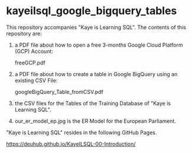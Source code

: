 # kayeilsql_google_bigquery_tables
This repository accompanies "Kaye is Learning SQL".
The contents of this repository are:
1. a PDF file about how to open a free 3-months Google Cloud Platform (GCP) Account:
   
   freeGCP.pdf
   
2. a PDF file about how to create a table in Google BigQuery using an existing CSV File:
   
   googleBigQuery_Table_fromCSV.pdf
   
3. the CSV files for the Tables of the Training Database of "Kaye is Learning SQL".  

4. our_er_model_ep.jpg is the ER Model for the European Parliament.

"Kaye is Learning SQL" resides in the following GitHub Pages.

https://deuhub.github.io/KayeILSQL-00-Introduction/
